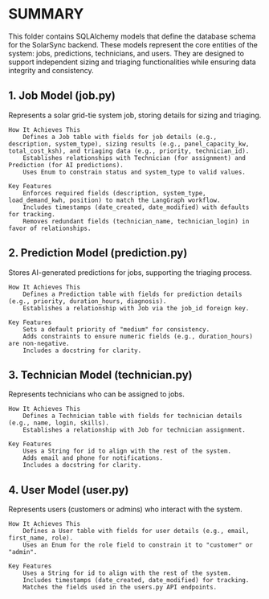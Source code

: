 # SUMMARY

This folder contains SQLAlchemy models that define the database schema for the SolarSync backend. These models represent the core entities of the system: jobs, predictions, technicians, and users. They are designed to support independent sizing and triaging functionalities while ensuring data integrity and consistency.

## 1. Job Model (job.py)

Represents a solar grid-tie system job, storing details for sizing and triaging.

    How It Achieves This
        Defines a Job table with fields for job details (e.g., description, system_type), sizing results (e.g., panel_capacity_kw, total_cost_ksh), and triaging data (e.g., priority, technician_id).
        Establishes relationships with Technician (for assignment) and Prediction (for AI predictions).
        Uses Enum to constrain status and system_type to valid values.

    Key Features
        Enforces required fields (description, system_type, load_demand_kwh, position) to match the LangGraph workflow.
        Includes timestamps (date_created, date_modified) with defaults for tracking.
        Removes redundant fields (technician_name, technician_login) in favor of relationships.

## 2. Prediction Model (prediction.py)

Stores AI-generated predictions for jobs, supporting the triaging process.

    How It Achieves This
        Defines a Prediction table with fields for prediction details (e.g., priority, duration_hours, diagnosis).
        Establishes a relationship with Job via the job_id foreign key.

    Key Features
        Sets a default priority of "medium" for consistency.
        Adds constraints to ensure numeric fields (e.g., duration_hours) are non-negative.
        Includes a docstring for clarity.

## 3. Technician Model (technician.py)

Represents technicians who can be assigned to jobs.

    How It Achieves This
        Defines a Technician table with fields for technician details (e.g., name, login, skills).
        Establishes a relationship with Job for technician assignment.

    Key Features
        Uses a String for id to align with the rest of the system.
        Adds email and phone for notifications.
        Includes a docstring for clarity.

## 4. User Model (user.py)

Represents users (customers or admins) who interact with the system.

    How It Achieves This
        Defines a User table with fields for user details (e.g., email, first_name, role).
        Uses an Enum for the role field to constrain it to "customer" or "admin".

    Key Features
        Uses a String for id to align with the rest of the system.
        Includes timestamps (date_created, date_modified) for tracking.
        Matches the fields used in the users.py API endpoints.
        